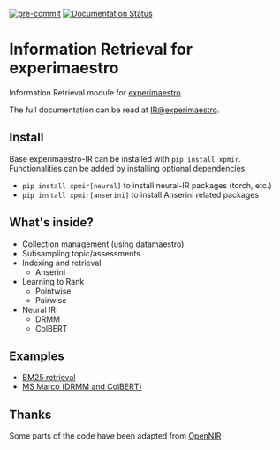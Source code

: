 [![pre-commit](https://img.shields.io/badge/pre--commit-enabled-brightgreen?logo=pre-commit&logoColor=white)](https://github.com/pre-commit/pre-commit)
[![Documentation Status](https://readthedocs.org/projects/experimaestro-ir/badge/?version=latest)](https://experimaestro-ir.readthedocs.io/en/latest/?badge=latest)

# Information Retrieval for experimaestro

Information Retrieval module for [experimaestro](https://experimaestro.github.io/experimaestro-python/)

The full documentation can be read at [IR@experimaestro](https://experimaestro-ir.readthedocs.io/).

## Install

Base experimaestro-IR can be installed with `pip install xpmir`.
Functionalities can be added by installing optional dependencies:

- `pip install xpmir[neural]` to install neural-IR packages (torch, etc.)
- `pip install xpmir[anserini]` to install Anserini related packages

## What's inside?

- Collection management (using datamaestro)
- Subsampling topic/assessments
- Indexing and retrieval
    - Anserini
- Learning to Rank
    - Pointwise
    - Pairwise
- Neural IR:
    - DRMM
    - ColBERT


## Examples

- [BM25 retrieval](./examples/bm25.py)
- [MS Marco (DRMM and ColBERT)](./examples/msmarco.py)

## Thanks

Some parts of the code have been adapted from [OpenNIR](https://github.com/Georgetown-IR-Lab/OpenNIR)
